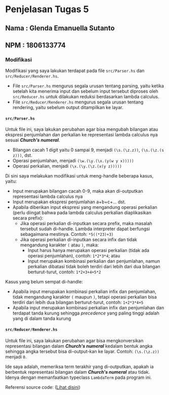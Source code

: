 # Penjelasan Tugas 5
## Nama : Glenda Emanuella Sutanto
## NPM  : 1806133774

### Modifikasi
Modifikasi yang saya lakukan terdapat pada file `src/Parser.hs` dan `src/Reducer/Renderer.hs`. 
- File `src/Parser.hs` mengurus segala urusan tentang parsing, yaitu ketika setelah kita menerima input dan sebelum input tersebut diproses oleh `src/Reducer.hs` untuk dilakukan reduksi berdasarkan lambda calculus. 
- File `src/Reducer/Renderer.hs` mengurus segala urusan tentang rendering, yaitu sebelum output ditampilkan ke layar.

#### `src/Parser.hs`
Untuk file ini, saya lakukan perubahan agar bisa mengubah bilangan atau ekspresi penjumlahan dan perkalian ke representasi lambda calculus nya sesuai <b><i>Church's numeral</i></b>. 
- Bilangan cacah 1 digit yaitu 0 sampai 9, menjadi `(\s.(\z.z))`, `(\s.(\z.(s z)))`, dst.
- Operasi penjumlahan, menjadi `(\w.(\y.(\x.(y(w y x)))))`
- Operasi perkalian, menjadi `(\x.(\y.(\z.(x(y z)))))`

Di sini saya melakukan modifikasi untuk meng-handle beberapa kasus, yaitu:
- Input merupakan bilangan cacah 0-9, maka akan di-outputkan representasi lambda calculus nya
- Input merupakan ekspresi penjumlahan a+b+c+... dst.
- Apabila diberikan input ekspresi yang mengandung operasi perkalian (perlu diingat bahwa pada lambda calculus perkalian diaplikasikan secara prefix):
    - Jika operasi perkalian di-inputkan secara prefix, maka masalah tersebut sudah di-handle. Lambda interpreter dapat berfungsi sebagaimana mestinya. Contoh: `*5((*23)+3)` 
    - Jika operasi perkalian di-inputkan secara infix dan tidak mengandung karakter `(` atau `)`, maka:
        - Input harus hanya merupakan operasi perkalian (tidak ada operasi penjumlahan), contoh: `1*2*3*4`; atau
        - Input merupakan kombinasi perkalian dan penjumlahan, namun perkalian dibatasi tidak boleh terdiri dari lebih dari dua bilangan berturut-turut, contoh: `1*2+3+4+5*2`

Kasus yang belum sempat di-handle:
- Apabila input merupakan kombinasi perkalian infix dan penjumlahan, tidak mengandung karakter `(` maupun `)`, tetapi operasi perkalian bisa terdiri dari lebih dua bilangan berturut-turut, contoh: `1+2*3*4+5`
- Apabila input merupakan kombinasi perkalian infix dan penjumlahan dan terdapat tanda kurung sehingga <i>precedence</i> yang paling tinggi adalah yang di dalam tanda kurung


#### `src/Reducer/Renderer.hs`
Untuk file ini, saya lakukan perubahan agar bisa mengkonversikan representasi bilangan dalam <b><i>Church's numeral</i></b> kedalam bentuk angka sehingga angka tersebut bisa di-output-kan ke layar. Contoh: `(\s.(\z.z))` menjadi `0`.

Ide saya adalah, memeriksa term terakhir yang di-outputkan, apakah ia berbentuk representasi bilangan dalam  <b><i>Church's numeral</i></b> atau tidak. Idenya dengan memanfaatkan typeclass `LambdaTerm` pada program ini.

Referensi source code: ([Lihat disini](https://stackoverflow.com/questions/58687538/converting-from-church-encoding-to-numerals))